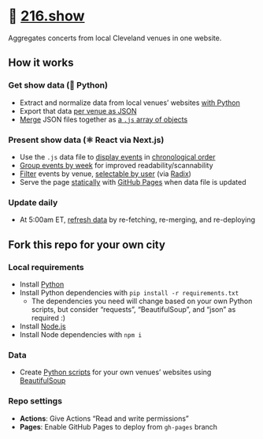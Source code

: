 # 🎸 [216.show](https://216.show)

Aggregates concerts from local Cleveland venues in one website.

## How it works

### Get show data (🐍 Python)

- Extract and normalize data from local venues’ websites [with Python](https://github.com/skullface/sceneland/tree/main/script/venues)
- Export that data [per venue as JSON](https://github.com/skullface/sceneland/tree/main/src/data/venues)
- [Merge](https://github.com/skullface/sceneland/blob/main/script/merge.py) JSON files together as [a `.js` array of objects](https://github.com/skullface/sceneland/blob/main/src/data/allShows.js)

### Present show data (⚛️ React via Next.js)

- Use the `.js` data file to [display events](https://github.com/skullface/sceneland/blob/main/src/components/show-card.tsx) in [chronological order](https://github.com/skullface/sceneland/blob/main/src/pages/index.tsx#L65-L68)
- [Group events by week](https://github.com/skullface/sceneland/blob/main/src/pages/index.tsx#L70-L103) for improved readability/scannability
- [Filter](https://github.com/skullface/sceneland/blob/main/src/pages/index.tsx#L34-L63) events by venue, [selectable by user](https://github.com/skullface/sceneland/blob/main/src/components/venue-filter.tsx) (via [Radix](https://www.radix-ui.com/primitives/docs/components/dropdown-menu#checkboxitem))
- Serve the page [statically](https://github.com/skullface/sceneland/blob/main/.github/workflows/build-and-deploy.yml) with [GitHub Pages](https://github.com/skullface/sceneland/tree/gh-pages) when data file is updated

### Update daily

- At 5:00am ET, [refresh data](https://github.com/skullface/sceneland/blob/main/.github/workflows/fetch-data.yml) by re-fetching, re-merging, and re-deploying

## Fork this repo for your own city

### Local requirements

- Install [Python](https://www.python.org/downloads/)
- Install Python dependencies with `pip install -r requirements.txt`
  - The dependencies you need will change based on your own Python scripts, but consider “requests”, “BeautifulSoup”, and “json” as required :)
- Install [Node.js](https://nodejs.org/en)
- Install Node dependencies with `npm i`

### Data

- Create [Python scripts](https://github.com/skullface/sceneland/tree/main/script/venues) for your own venues’ websites using [BeautifulSoup](https://beautiful-soup-4.readthedocs.io/en/latest/)

### Repo settings

- **Actions**: Give Actions “Read and write permissions”
- **Pages**: Enable GitHub Pages to deploy from `gh-pages` branch
